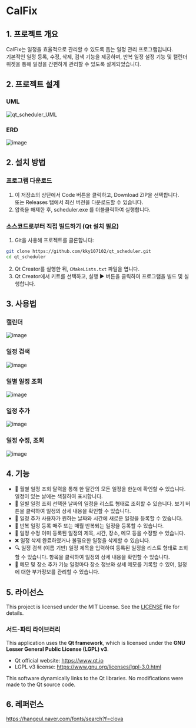 # CalFix
## 1. 프로젝트 개요
CalFix는 일정을 효율적으로 관리할 수 있도록 돕는 일정 관리 프로그램입니다.</br>
기본적인 일정 등록, 수정, 삭제, 검색 기능을 제공하며, 반복 일정 설정 기능 및 캘린더 위젯을 통해 일정을 간편하게 관리할 수 있도록 설계되었습니다.

## 2. 프로젝트 설계
### UML
![qt_scheduler_UML](https://github.com/user-attachments/assets/e3ed5c16-c697-412e-b992-36ce8d72dba3)
### ERD
![image](https://github.com/user-attachments/assets/3c6c1440-cda8-44d3-a522-a453fe9d4879)
## 2. 설치 방법
### 프로그램 다운로드
1. 이 저장소의 상단에서 Code 버튼을 클릭하고, Download ZIP을 선택합니다.</br>
또는 Releases 탭에서 최신 버전을 다운로드할 수 있습니다.
2. 압축을 해제한 후, scheduler.exe 를 더블클릭하여 실행합니다.
### 소스코드로부터 직접 빌드하기 (Qt 설치 필요)
1. Git을 사용해 프로젝트를 클론합니다:</br>
```bash
git clone https://github.com/kky107102/qt_scheduler.git
cd qt_scheduler
```
2. Qt Creator를 실행한 뒤, `CMakeLists.txt` 파일을 엽니다.
3. Qt Creator에서 키트를 선택하고, 실행 ▶️ 버튼을 클릭하여 프로그램을 빌드 및 실행합니다.

## 3. 사용법
### 캘린더
![image](https://github.com/user-attachments/assets/9ad7a46b-f25d-42ec-b257-2d7f59120187)
### 일정 검색
![image](https://github.com/user-attachments/assets/cc668b97-ba5a-4076-bae1-f666308100f7)
### 일별 일정 조회
![image](https://github.com/user-attachments/assets/4caa6fe5-3fed-4ba1-88d9-1bc6dead3a95)
### 일정 추가
![image](https://github.com/user-attachments/assets/d98249d8-f46f-4b35-a947-7f555ed52ee2)
### 일정 수정, 조회
![image](https://github.com/user-attachments/assets/2f705fe8-d695-4b9f-b3ce-b72ef7054125)

## 4. 기능
- 📆 월별 일정 조회
달력을 통해 한 달간의 모든 일정을 한눈에 확인할 수 있습니다. 일정이 있는 날에는 색칠하여 표시합니다.
- 📃 일별 일정 조회
선택한 날짜의 일정을 리스트 형태로 조회할 수 있습니다. 보기 버튼을 클릭하여 일정의 상세 내용을 확인할 수 있습니다.
- 📅 일정 추가
사용자가 원하는 날짜와 시간에 새로운 일정을 등록할 수 있습니다.
- 🔁 반복 일정 등록
매주 또는 매월 반복되는 일정을 등록할 수 있습니다.
- 📝 일정 수정
이미 등록된 일정의 제목, 시간, 장소, 메모 등을 수정할 수 있습니다.
- ❌ 일정 삭제
완료하였거나 불필요한 일정을 삭제할 수 있습니다.
- 🔍 일정 검색 (이름 기반)
일정 제목을 입력하여 등록된 일정을 리스트 형태로 조회할 수 있습니다. 항목을 클릭하여 일정의 상세 내용을 확인할 수 있습니다.
- 📍 메모 및 장소 추가 기능
일정마다 장소 정보와 상세 메모를 기록할 수 있어, 일정에 대한 부가정보를 관리할 수 있습니다.

## 5. 라이선스
This project is licensed under the MIT License. See the [LICENSE](LICENSE) file for details.

### 서드-파티 라이브러리
This application uses the **Qt framework**, which is licensed under the **GNU Lesser General Public License (LGPL) v3**.

- Qt official website: https://www.qt.io
- LGPL v3 license: https://www.gnu.org/licenses/lgpl-3.0.html

This software dynamically links to the Qt libraries. No modifications were made to the Qt source code.

## 6. 레퍼런스
https://hangeul.naver.com/fonts/search?f=clova
